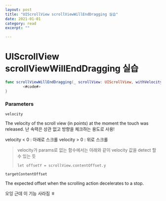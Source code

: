 ```yaml
---
layout: post
title: "UIScrollView scrollViewWillEndDragging 실습" 
date: 2021-01-01
category: read 
excerpt: ""

---
```


# UIScrollView scrollViewWillEndDragging 실습

```swift
func scrollViewWillEndDragging(_ scrollView: UIScrollView, withVelocity velocity: CGPoint, targetContentOffset: UnsafeMutablePointer<CGPoint>) {
        <#code#>
}
```

### Parameters

```
velocity
```

The velocity of the scroll view (in points) at the moment the touch was released.
난 속력은 상관 없고 방향을 체크하는 용도로 사용!

velocity < 0 : 아래로 스크롤
velocity > 0 : 위로 스크롤

> velocity가 params로 없는 함수에서는 아래와 같이 velocity 값을 detect 할 수 있는 듯
>
> `let offsetY = scrollView.contentOffset.y`

```
targetContentOffset
```

The expected offset when the scrolling action decelerates to a stop.



오잉 근데 이 기능 사라짐 ㅎ